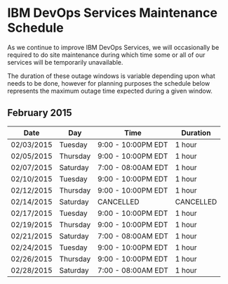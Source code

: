 # IBM DevOps Services Maintenance Schedule

As we continue to improve IBM DevOps Services, we will occasionally be required to do site maintenance during which time some or all of our services will be temporarily unavailable.

The duration of these outage windows is variable depending upon what needs to be done,  however for planning purposes the schedule below represents the maximum outage time expected during a given window.


## February 2015

| Date       | Day      | Time                | Duration |
|------------|----------|---------------------|----------|
| 02/03/2015 | Tuesday  | 9:00 - 10:00PM EDT  | 1 hour   |
| 02/05/2015 | Thursday | 9:00 - 10:00PM EDT  | 1 hour   |
| 02/07/2015 | Saturday | 7:00 - 08:00AM EDT  | 1 hour   |
| 02/10/2015 | Tuesday  | 9:00 - 10:00PM EDT  | 1 hour   |
| 02/12/2015 | Thursday | 9:00 - 10:00PM EDT  | 1 hour   |
| 02/14/2015 | Saturday | CANCELLED           |CANCELLED |
| 02/17/2015 | Tuesday  | 9:00 - 10:00PM EDT  | 1 hour   |
| 02/19/2015 | Thursday | 9:00 - 10:00PM EDT  | 1 hour   |
| 02/21/2015 | Saturday | 7:00 - 08:00AM EDT  | 1 hour   |
| 02/24/2015 | Tuesday  | 9:00 - 10:00PM EDT  | 1 hour   |
| 02/26/2015 | Thursday | 9:00 - 10:00PM EDT  | 1 hour   |
| 02/28/2015 | Saturday | 7:00 - 08:00AM EDT  | 1 hour   |

